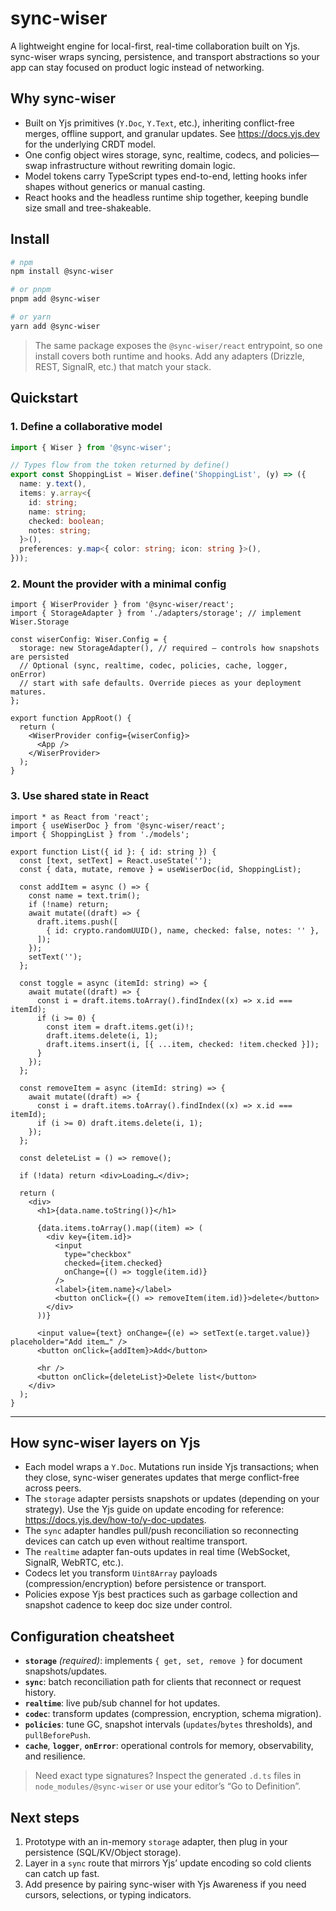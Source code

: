 # sync-wiser
A lightweight engine for local-first, real-time collaboration built on Yjs. sync-wiser wraps syncing, persistence, and transport abstractions so your app can stay focused on product logic instead of networking.

## Why sync-wiser
- Built on Yjs primitives (`Y.Doc`, `Y.Text`, etc.), inheriting conflict-free merges, offline support, and granular updates. See https://docs.yjs.dev for the underlying CRDT model.
- One config object wires storage, sync, realtime, codecs, and policies—swap infrastructure without rewriting domain logic.
- Model tokens carry TypeScript types end-to-end, letting hooks infer shapes without generics or manual casting.
- React hooks and the headless runtime ship together, keeping bundle size small and tree-shakeable.

## Install

```bash
# npm
npm install @sync-wiser

# or pnpm
pnpm add @sync-wiser

# or yarn
yarn add @sync-wiser
```

> The same package exposes the `@sync-wiser/react` entrypoint, so one install covers both runtime and hooks. Add any adapters (Drizzle, REST, SignalR, etc.) that match your stack.

## Quickstart

### 1. Define a collaborative model

```ts
import { Wiser } from '@sync-wiser';

// Types flow from the token returned by define()
export const ShoppingList = Wiser.define('ShoppingList', (y) => ({
  name: y.text(),
  items: y.array<{
    id: string;
    name: string;
    checked: boolean;
    notes: string;
  }>(),
  preferences: y.map<{ color: string; icon: string }>(),
}));
```

### 2. Mount the provider with a minimal config

```tsx
import { WiserProvider } from '@sync-wiser/react';
import { StorageAdapter } from './adapters/storage'; // implement Wiser.Storage

const wiserConfig: Wiser.Config = {
  storage: new StorageAdapter(), // required – controls how snapshots are persisted
  // Optional (sync, realtime, codec, policies, cache, logger, onError)
  // start with safe defaults. Override pieces as your deployment matures.
};

export function AppRoot() {
  return (
    <WiserProvider config={wiserConfig}>
      <App />
    </WiserProvider>
  );
}
```

### 3. Use shared state in React

```tsx
import * as React from 'react';
import { useWiserDoc } from '@sync-wiser/react';
import { ShoppingList } from './models';

export function List({ id }: { id: string }) {
  const [text, setText] = React.useState('');
  const { data, mutate, remove } = useWiserDoc(id, ShoppingList);

  const addItem = async () => {
    const name = text.trim();
    if (!name) return;
    await mutate((draft) => {
      draft.items.push([
        { id: crypto.randomUUID(), name, checked: false, notes: '' },
      ]);
    });
    setText('');
  };

  const toggle = async (itemId: string) => {
    await mutate((draft) => {
      const i = draft.items.toArray().findIndex((x) => x.id === itemId);
      if (i >= 0) {
        const item = draft.items.get(i)!;
        draft.items.delete(i, 1);
        draft.items.insert(i, [{ ...item, checked: !item.checked }]);
      }
    });
  };

  const removeItem = async (itemId: string) => {
    await mutate((draft) => {
      const i = draft.items.toArray().findIndex((x) => x.id === itemId);
      if (i >= 0) draft.items.delete(i, 1);
    });
  };

  const deleteList = () => remove();

  if (!data) return <div>Loading…</div>;

  return (
    <div>
      <h1>{data.name.toString()}</h1>

      {data.items.toArray().map((item) => (
        <div key={item.id}>
          <input
            type="checkbox"
            checked={item.checked}
            onChange={() => toggle(item.id)}
          />
          <label>{item.name}</label>
          <button onClick={() => removeItem(item.id)}>delete</button>
        </div>
      ))}

      <input value={text} onChange={(e) => setText(e.target.value)} placeholder="Add item…" />
      <button onClick={addItem}>Add</button>

      <hr />
      <button onClick={deleteList}>Delete list</button>
    </div>
  );
}
```

---

## How sync-wiser layers on Yjs
- Each model wraps a `Y.Doc`. Mutations run inside Yjs transactions; when they close, sync-wiser generates updates that merge conflict-free across peers.
- The `storage` adapter persists snapshots or updates (depending on your strategy). Use the Yjs guide on update encoding for reference: https://docs.yjs.dev/how-to/y-doc-updates.
- The `sync` adapter handles pull/push reconciliation so reconnecting devices can catch up even without realtime transport.
- The `realtime` adapter fan-outs updates in real time (WebSocket, SignalR, WebRTC, etc.).
- Codecs let you transform `Uint8Array` payloads (compression/encryption) before persistence or transport.
- Policies expose Yjs best practices such as garbage collection and snapshot cadence to keep doc size under control.

## Configuration cheatsheet
- **`storage`** *(required)*: implements `{ get, set, remove }` for document snapshots/updates.
- **`sync`**: batch reconciliation path for clients that reconnect or request history.
- **`realtime`**: live pub/sub channel for hot updates.
- **`codec`**: transform updates (compression, encryption, schema migration).
- **`policies`**: tune GC, snapshot intervals (`updates`/`bytes` thresholds), and `pullBeforePush`.
- **`cache`**, **`logger`**, **`onError`**: operational controls for memory, observability, and resilience.

> Need exact type signatures? Inspect the generated `.d.ts` files in `node_modules/@sync-wiser` or use your editor’s “Go to Definition”.

## Next steps
1. Prototype with an in-memory `storage` adapter, then plug in your persistence (SQL/KV/Object storage).
2. Layer in a `sync` route that mirrors Yjs’ update encoding so cold clients can catch up fast.
3. Add presence by pairing sync-wiser with Yjs Awareness if you need cursors, selections, or typing indicators.
